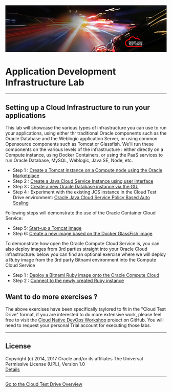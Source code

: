 ![](../common/images/customer.logo.png)
---
# Application Development Infrastructure Lab #


----

## Setting up a Cloud Infrastructure to run your applications ##

This lab will showcase the various types of infrastructure you can use to run your applications, using either thr traditional Oracle components such as the Oracle Database and the Weblogic application Server, or using common Opensource components such as Tomcat or Glassfish.
We'll run these components on the various levels of the infrastructure : either directly on a Compute instance, using Docker Containers, or using the PaaS services to run Oracle Database, MySQL, Weblogic, Java SE, Node, etc.

+ Step 1 : [Create a Tomcat instance on a Compute node using the Oracle Marketplace](bitnami/tomcat.md)
+ Step 2 : [Create a Java Cloud Service Instance using user interface](jcs-create/README.md)
+ Step 3 : [Create a new Oracle Database instance via the GUI](dbcs-create/README.md)
+ Step 4 : Experiment with the existing JCS instance in the Cloud Test Drive environment: [Oracle Java Cloud Service Policy Based Auto Scaling](jcs-autoscale/README.md)

Following steps will demonstrate the use of the Oracle Container Cloud Service:
- Step 5: [Start-up a Tomcat image](container/tomcat_deploy.md)
- Step 6: [Create a new image based on the Docker GlassFish image](container/glassfish_import.md)


To demonstrate how open the Oracle Compute Cloud Service is, you can also deploy images from 3rd parties straight into your Oracle Cloud infrastructure: below you can find an optional exercise where we will deploy a Ruby image from the 3rd party Bitnami environment into the Compute Cloud Service
+ Step 1 : [Deploy a Bitnami Ruby image onto the Oracle Compute Cloud](bitnami/create_account.md)
+ Step 2 : [Connect to the newly created Ruby instance](bitnami/connect.md)

## Want to do more exercises ? ##

The above exercises have been specifically taylored to fit in the "Cloud Test Drive" format, if you are interested to do more extensive work, please feel free to visit the [Cloud Native DevOps Workshop](https://github.com/oracle/cloud-native-devops-workshop) project on GitHub.  You will need to request your personal Trial account for executing those labs.

---

## License ##
Copyright (c) 2014, 2017 Oracle and/or its affiliates
The Universal Permissive License (UPL), Version 1.0   
[Details](../common/license.md)

---
[Go to the Cloud Test Drive Overview](../readme.md)
